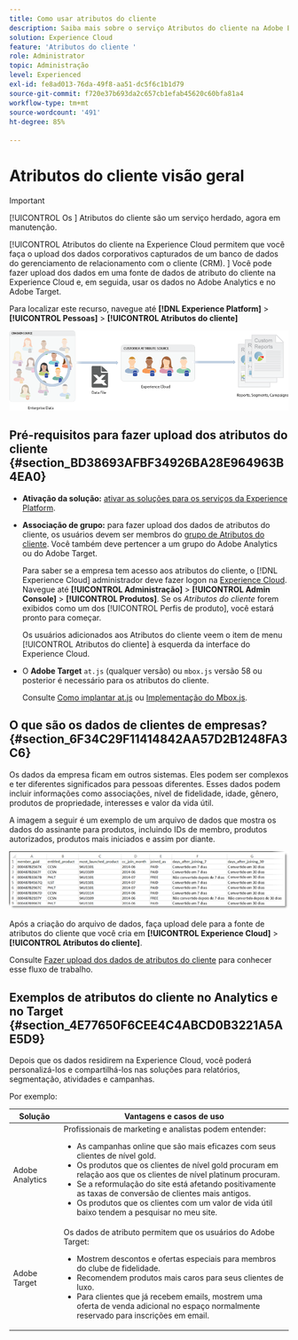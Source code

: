 ```yaml
---
title: Como usar atributos do cliente
description: Saiba mais sobre o serviço Atributos do cliente na Adobe Experience Cloud. Descubra como fazer upload dos dados do atributo do cliente para uso no Adobe Analytics e Adobe Target.
solution: Experience Cloud
feature: 'Atributos do cliente '
role: Administrator
topic: Administração
level: Experienced
exl-id: fe8ad013-76da-49f8-aa51-dc5f6c1b1d79
source-git-commit: f720e37b693da2c657cb1efab45620c60bfa81a4
workflow-type: tm+mt
source-wordcount: '491'
ht-degree: 85%

---
```


# Atributos do cliente  visão geral

>[!IMPORTANT]
>
>[!UICONTROL Os ] Atributos do cliente são um serviço herdado, agora em manutenção.

[!UICONTROL Atributos do cliente na Experience Cloud permitem que você faça o upload dos dados corporativos capturados de um banco de dados do gerenciamento de relacionamento com o cliente (CRM). ] Você pode fazer upload dos dados em uma fonte de dados de atributo do cliente na Experience Cloud e, em seguida, usar os dados no Adobe Analytics e no Adobe Target.

Para localizar este recurso, navegue até **[!DNL Experience Platform]** > **[!UICONTROL Pessoas]** > **[!UICONTROL Atributos do cliente]**

![](assets/custom_reports.png)

## Pré-requisitos para fazer upload dos atributos do cliente {#section_BD38693AFBF34926BA28E964963B4EA0}

* **Ativação da solução:** [ativar as soluções para os serviços da Experience Platform](../core-services/core-services.md#concept_07ED1D5C64234E77976E6D572E78FB9C).

* **Associação de grupo:** para fazer upload dos dados de atributos do cliente, os usuários devem ser membros do [grupo de Atributos do cliente](../admin-getting-started/admin-getting-started.md#task_3295A85536BF48899A1AB40D207E77E9). Você também deve pertencer a um grupo do Adobe Analytics ou do Adobe Target.

   Para saber se a empresa tem acesso aos atributos do cliente, o [!DNL Experience Cloud] administrador deve fazer logon na [Experience Cloud](https://experience.adobe.com). Navegue até **[!UICONTROL Administração]** > **[!UICONTROL Admin Console]** > **[!UICONTROL Produtos]**. Se os *Atributos do cliente* forem exibidos como um dos [!UICONTROL Perfis de produto], você estará pronto para começar.

   Os usuários adicionados aos Atributos do cliente veem o item de menu [!UICONTROL Atributos do cliente] à esquerda da interface do Experience Cloud.

* O **Adobe Target** `at.js` (qualquer versão) ou `mbox.js` versão 58 ou posterior é necessário para os atributos do cliente.

   Consulte [Como implantar at.js](https://experienceleague.adobe.com/docs/target/using/implement-target/client-side/deploy-at-js/how-to-deployatjs.html?lang=en) ou [Implementação do Mbox.js](https://experienceleague.adobe.com/docs/target/using/implement-target/client-side/mbox-implement/mbox-download.html?lang=en).

## O que são os dados de clientes de empresas? {#section_6F34C29F11414842AA57D2B1248FA3C6}

Os dados da empresa ficam em outros sistemas. Eles podem ser complexos e ter diferentes significados para pessoas diferentes. Esses dados podem incluir informações como associações, nível de fidelidade, idade, gênero, produtos de propriedade, interesses e valor da vida útil.

A imagem a seguir é um exemplo de um arquivo de dados que mostra os dados do assinante para produtos, incluindo IDs de membro, produtos autorizados, produtos mais iniciados e assim por diante.

![](assets/01_crs_usecase.png)

Após a criação do arquivo de dados, faça upload dele para a fonte de atributos do cliente que você cria em **[!UICONTROL Experience Cloud]** > **[!UICONTROL Atributos do cliente]**.

Consulte [Fazer upload dos dados de atributos do cliente](../attributes/t-crs-usecase.md#task_BCC327B2A0EF4A1BBB2934013AB92B78) para conhecer esse fluxo de trabalho.

## Exemplos de atributos do cliente no Analytics e no Target {#section_4E77650F6CEE4C4ABCD0B3221A5AE5D9}

Depois que os dados residirem na Experience Cloud, você poderá personalizá-los e compartilhá-los nas soluções para relatórios, segmentação, atividades e campanhas.

Por exemplo:

| Solução | Vantagens e casos de uso |
|--- |--- |
| Adobe Analytics | Profissionais de marketing e analistas podem entender:<ul><li>As campanhas online que são mais eficazes com seus clientes de nível gold.</li><li>Os produtos que os clientes de nível gold procuram em relação aos que os clientes de nível platinum procuram.</li><li>Se a reformulação do site está afetando positivamente as taxas de conversão de clientes mais antigos.</li><li>Os produtos que os clientes com um valor de vida útil baixo tendem a pesquisar no meu site.</li></ul> |
| Adobe Target | Os dados de atributo permitem que os usuários do Adobe Target:<ul><li>Mostrem descontos e ofertas especiais para membros do clube de fidelidade.</li><li>Recomendem produtos mais caros para seus clientes de luxo.</li><li>Para clientes que já recebem emails, mostrem uma oferta de venda adicional no espaço normalmente reservado para inscrições em email.</li></ul> |
